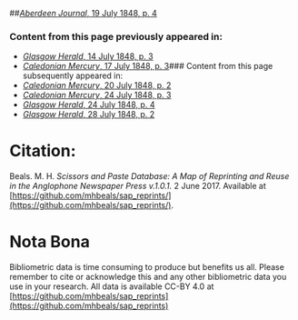 ##[*Aberdeen Journal*, 19 July 1848, p. 4](https://mhbeals.github.io/sap_html/Aberdeen-Journal/Aberdeen-Journal-19-July-1848-p-4)

### Content from this page previously appeared in:
+ [*Glasgow Herald*, 14 July 1848, p. 3](https://mhbeals.github.io/sap_html/Glasgow-Herald/Glasgow-Herald-14-July-1848-p-3)
+ [*Caledonian Mercury*, 17 July 1848, p. 3](https://mhbeals.github.io/sap_html/Caledonian-Mercury/Caledonian-Mercury-17-July-1848-p-3)### Content from this page subsequently appeared in:
+ [*Caledonian Mercury*, 20 July 1848, p. 2](https://mhbeals.github.io/sap_html/Caledonian-Mercury/Caledonian-Mercury-20-July-1848-p-2)
+ [*Caledonian Mercury*, 24 July 1848, p. 3](https://mhbeals.github.io/sap_html/Caledonian-Mercury/Caledonian-Mercury-24-July-1848-p-3)
+ [*Glasgow Herald*, 24 July 1848, p. 4](https://mhbeals.github.io/sap_html/Glasgow-Herald/Glasgow-Herald-24-July-1848-p-4)
+ [*Glasgow Herald*, 28 July 1848, p. 2](https://mhbeals.github.io/sap_html/Glasgow-Herald/Glasgow-Herald-28-July-1848-p-2)
                    
# Citation: 

Beals. M. H. *Scissors and Paste Database: A Map of Reprinting and Reuse in the Anglophone Newspaper Press v.1.0.1.* 2 June 2017. Available at [https://github.com/mhbeals/sap_reprints/](https://github.com/mhbeals/sap_reprints/). 
                    
# Nota Bona

Bibliometric data is time consuming to produce but benefits us all. Please remember to cite or acknowledge this and any other bibliometric data you use in your research. All data is available CC-BY 4.0 at [https://github.com/mhbeals/sap_reprints](https://github.com/mhbeals/sap_reprints)